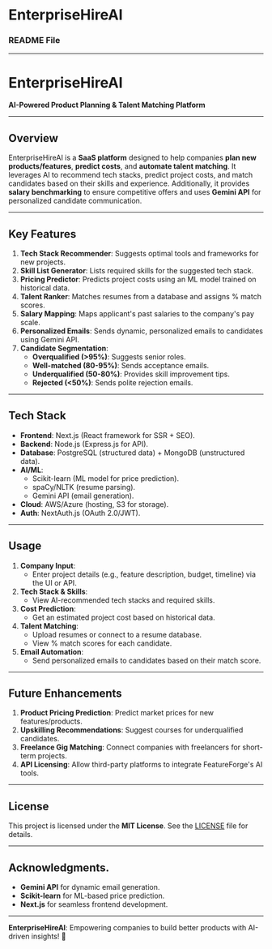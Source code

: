 # EnterpriseHireAI

### **README File**

---

# **EnterpriseHireAI**  
**AI-Powered Product Planning & Talent Matching Platform**  

---

## **Overview**  
EnterpriseHireAI is a **SaaS platform** designed to help companies **plan new products/features**, **predict costs**, and **automate talent matching**. It leverages AI to recommend tech stacks, predict project costs, and match candidates based on their skills and experience. Additionally, it provides **salary benchmarking** to ensure competitive offers and uses **Gemini API** for personalized candidate communication.  

---

## **Key Features**  
1. **Tech Stack Recommender**: Suggests optimal tools and frameworks for new projects.  
2. **Skill List Generator**: Lists required skills for the suggested tech stack.  
3. **Pricing Predictor**: Predicts project costs using an ML model trained on historical data.  
4. **Talent Ranker**: Matches resumes from a database and assigns % match scores.  
5. **Salary Mapping**: Maps applicant's past salaries to the company's pay scale.  
6. **Personalized Emails**: Sends dynamic, personalized emails to candidates using Gemini API.  
7. **Candidate Segmentation**:  
   - **Overqualified (>95%)**: Suggests senior roles.  
   - **Well-matched (80-95%)**: Sends acceptance emails.  
   - **Underqualified (50-80%)**: Provides skill improvement tips.  
   - **Rejected (<50%)**: Sends polite rejection emails.  

---

## **Tech Stack**  
- **Frontend**: Next.js (React framework for SSR + SEO).  
- **Backend**: Node.js (Express.js for API).  
- **Database**: PostgreSQL (structured data) + MongoDB (unstructured data).  
- **AI/ML**:  
  - Scikit-learn (ML model for price prediction).  
  - spaCy/NLTK (resume parsing).  
  - Gemini API (email generation).  
- **Cloud**: AWS/Azure (hosting, S3 for storage).  
- **Auth**: NextAuth.js (OAuth 2.0/JWT).  

---

## **Usage**  
1. **Company Input**:  
   - Enter project details (e.g., feature description, budget, timeline) via the UI or API.  
2. **Tech Stack & Skills**:  
   - View AI-recommended tech stacks and required skills.  
3. **Cost Prediction**:  
   - Get an estimated project cost based on historical data.  
4. **Talent Matching**:  
   - Upload resumes or connect to a resume database.  
   - View % match scores for each candidate.  
5. **Email Automation**:  
   - Send personalized emails to candidates based on their match score.  

---

## **Future Enhancements**  
1. **Product Pricing Prediction**: Predict market prices for new features/products.  
2. **Upskilling Recommendations**: Suggest courses for underqualified candidates.  
3. **Freelance Gig Matching**: Connect companies with freelancers for short-term projects.  
4. **API Licensing**: Allow third-party platforms to integrate FeatureForge's AI tools.  

---

## **License**  
This project is licensed under the **MIT License**. See the [LICENSE](LICENSE) file for details.  

---

## **Acknowledgments.**  
- **Gemini API** for dynamic email generation.  
- **Scikit-learn** for ML-based price prediction.  
- **Next.js** for seamless frontend development.  

--- 

**EnterpriseHireAI**: Empowering companies to build better products with AI-driven insights! 🚀
